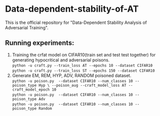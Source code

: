 # Data-dependent-stability-of-AT
This is the official repository for "Data-Dependent Stability Analysis of Adversarial Training".  
## Running experiments:  
1. Training the crfat model on CIFAR10(train set and test test together) for generating hypocritical and adversarial poisons.  
  ```python -u craft.py --train_loss AT --epochs 10 --dataset CIFAR10```  
  ```python -u craft.py --train_loss ST --epochs 150 --dataset CIFAR10```
2. Generate EM, REM, HYP, ADV, RANDOM poisoned dataset.  
  `python -u poison.py  --dataset CIFAR10 --num_classes 10 --poison_type Hyp \
    --poison_aug --craft_model_loss AT --craft_model_epoch 10`  
  `python -u poison.py  --dataset CIFAR10 --num_classes 10 --poison_type Adv`  
  `python -u poison.py  --dataset CIFAR10 --num_classes 10 --poison_type Random`    


